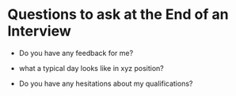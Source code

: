 # Questions to ask at the End of an Interview

- Do you have any feedback for me?

- what a typical day looks like in xyz position?
- Do you have any hesitations about my qualifications?

